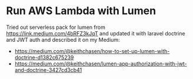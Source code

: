 # Run AWS Lambda with Lumen

Tried out serverless pack for lumen from https://link.medium.com/4bRFZ3kJqT 
and updated it with laravel doctrine and JWT auth
and described it on my Medium:
- https://medium.com/@keithchasen/how-to-set-up-lumen-with-doctrine-d1382c675239
- https://medium.com/@keithchasen/lumen-app-authorization-with-jwt-and-doctrine-3427cd3cb41
